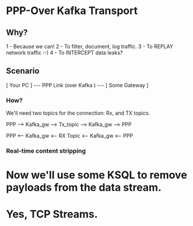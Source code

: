 # PPP-Over Kafka Transport

## Why?

1 - Because we can!
2 - To filter, document, log traffic.
3 - To REPLAY network traffic :-)
4 - To INTERCEPT data leaks?

## Scenario

[ Your PC ] --- PPP Link (over Kafka ) --- [ Some Gateway ]

### How?

We'll need two topics for the connection: Rx, and TX topics.

PPP --> Kafka_gw --> Tx_topic --> Kafka_gw --> PPP

PPP <-- Kafka_gw <-- RX Topic <-- Kafka_gw <-- PPP

### Real-time content stripping
# Now we'll use some KSQL to remove payloads from the data stream.
# Yes, TCP Streams.

